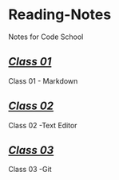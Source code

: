 # Reading-Notes
Notes for Code School

## *[Class 01](/102/Class01/README.md)*

Class 01 - Markdown

## *[Class 02](/102/Class02/README.md)*

Class 02 -Text Editor

## *[Class 03](/102/Class03/README.md)*

Class 03 -Git